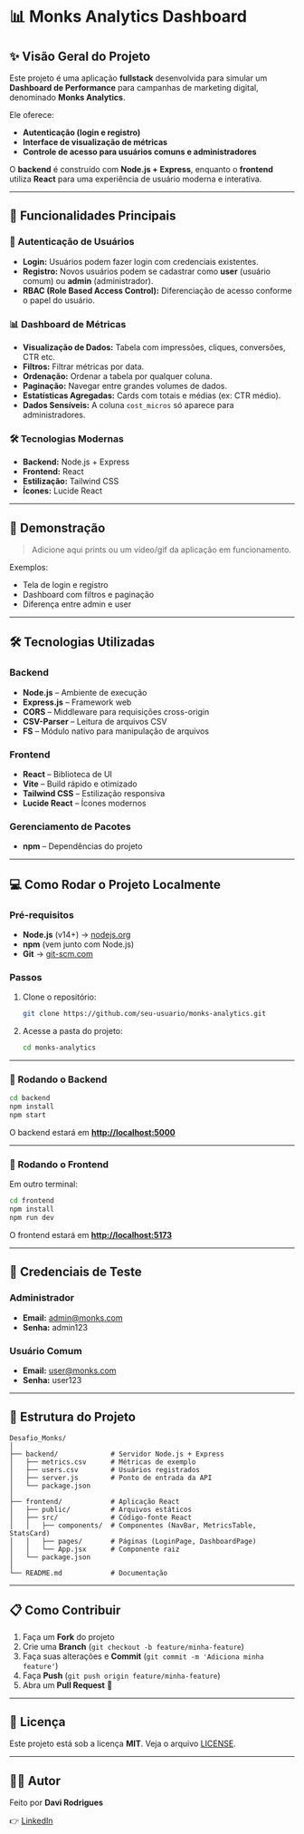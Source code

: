 # 📊 Monks Analytics Dashboard

## ✨ Visão Geral do Projeto

Este projeto é uma aplicação **fullstack** desenvolvida para simular um **Dashboard de Performance** para campanhas de marketing digital, denominado **Monks Analytics**.

Ele oferece:

* **Autenticação (login e registro)**
* **Interface de visualização de métricas**
* **Controle de acesso para usuários comuns e administradores**

O **backend** é construído com **Node.js + Express**, enquanto o **frontend** utiliza **React** para uma experiência de usuário moderna e interativa.

---

## 🚀 Funcionalidades Principais

### 🔐 Autenticação de Usuários

* **Login:** Usuários podem fazer login com credenciais existentes.
* **Registro:** Novos usuários podem se cadastrar como **user** (usuário comum) ou **admin** (administrador).
* **RBAC (Role Based Access Control):** Diferenciação de acesso conforme o papel do usuário.

### 📊 Dashboard de Métricas

* **Visualização de Dados:** Tabela com impressões, cliques, conversões, CTR etc.
* **Filtros:** Filtrar métricas por data.
* **Ordenação:** Ordenar a tabela por qualquer coluna.
* **Paginação:** Navegar entre grandes volumes de dados.
* **Estatísticas Agregadas:** Cards com totais e médias (ex: CTR médio).
* **Dados Sensíveis:** A coluna `cost_micros` só aparece para administradores.

### 🛠️ Tecnologias Modernas

* **Backend:** Node.js + Express
* **Frontend:** React
* **Estilização:** Tailwind CSS
* **Ícones:** Lucide React

---

## 📸 Demonstração

> Adicione aqui prints ou um vídeo/gif da aplicação em funcionamento.

Exemplos:

* Tela de login e registro
* Dashboard com filtros e paginação
* Diferença entre admin e user

---

## 🛠️ Tecnologias Utilizadas

### Backend

* **Node.js** – Ambiente de execução
* **Express.js** – Framework web
* **CORS** – Middleware para requisições cross-origin
* **CSV-Parser** – Leitura de arquivos CSV
* **FS** – Módulo nativo para manipulação de arquivos

### Frontend

* **React** – Biblioteca de UI
* **Vite** – Build rápido e otimizado
* **Tailwind CSS** – Estilização responsiva
* **Lucide React** – Ícones modernos

### Gerenciamento de Pacotes

* **npm** – Dependências do projeto

---

## 💻 Como Rodar o Projeto Localmente

### Pré-requisitos

* **Node.js** (v14+) → [nodejs.org](https://nodejs.org)
* **npm** (vem junto com Node.js)
* **Git** → [git-scm.com](https://git-scm.com)

### Passos

1. Clone o repositório:

   ```bash
   git clone https://github.com/seu-usuario/monks-analytics.git
   ```
2. Acesse a pasta do projeto:

   ```bash
   cd monks-analytics
   ```

---

### 🔹 Rodando o Backend

```bash
cd backend
npm install
npm start
```

O backend estará em **[http://localhost:5000](http://localhost:5000)**

---

### 🔹 Rodando o Frontend

Em outro terminal:

```bash
cd frontend
npm install
npm run dev
```

O frontend estará em **[http://localhost:5173](http://localhost:5173)**

---

## 🔑 Credenciais de Teste

### Administrador

* **Email:** [admin@monks.com](mailto:admin@monks.com)
* **Senha:** admin123

### Usuário Comum

* **Email:** [user@monks.com](mailto:user@monks.com)
* **Senha:** user123

---

## 📁 Estrutura do Projeto

```
Desafio_Monks/
│
├── backend/             # Servidor Node.js + Express
│   ├── metrics.csv      # Métricas de exemplo
│   ├── users.csv        # Usuários registrados
│   ├── server.js        # Ponto de entrada da API
│   └── package.json
│
├── frontend/            # Aplicação React
│   ├── public/          # Arquivos estáticos
│   ├── src/             # Código-fonte React
│   │   ├── components/  # Componentes (NavBar, MetricsTable, StatsCard)
│   │   ├── pages/       # Páginas (LoginPage, DashboardPage)
│   │   └── App.jsx      # Componente raiz
│   └── package.json
│
└── README.md            # Documentação
```

---

## 📋 Como Contribuir

1. Faça um **Fork** do projeto
2. Crie uma **Branch** (`git checkout -b feature/minha-feature`)
3. Faça suas alterações e **Commit** (`git commit -m 'Adiciona minha feature'`)
4. Faça **Push** (`git push origin feature/minha-feature`)
5. Abra um **Pull Request** 🚀

---

## 📄 Licença

Este projeto está sob a licença **MIT**. Veja o arquivo [LICENSE](LICENSE).

---

## 🙋‍♂️ Autor

Feito por **Davi Rodrigues**

👉 [LinkedIn](https://www.linkedin.com/in/davi-rodrigues-petronilho-aa4b9319a/)
